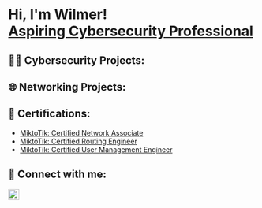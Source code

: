 <h1>Hi, I'm Wilmer! <br/> <a href="https://www.linkedin.com/in/wvesoc/"> Aspiring Cybersecurity Professional</a>

<h2> 👨‍💻 Cybersecurity Projects:</h2>

<h2> 🌐 Networking Projects:</h2>

<h2> 📃 Certifications:</h2>

- [MiktoTik: Certified Network Associate](https://mikrotik.com/training/certificates/c279515c1194a4605050)
- [MiktoTik: Certified Routing Engineer](https://mikrotik.com/training/certificates/c279563c2111239688da)
- [MiktoTik: Certified User Management Engineer](https://mikrotik.com/training/certificates/c279538cd946079ed17f)

<h2> 🤳 Connect with me:</h2>


[<img align="left" alt="WilmerEscobar | LinkedIn" width="22px" src="https://cdn.jsdelivr.net/npm/simple-icons@v3/icons/linkedin.svg" />][linkedin]


[linkedin]: https://www.linkedin.com/in/wvesoc/

